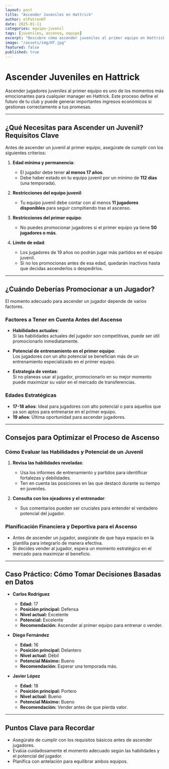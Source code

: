 ```yaml
---
layout: post
title: "Ascender Juveniles en Hattrick"
author: elPatronHT
date: 2025-01-11
categories: equipo-juvenil
tags: [juveniles, ascenso, equipo]
excerpt: "Descubre cómo ascender juveniles al primer equipo en Hattrick con esta guía detallada. Aprende los requisitos, cuándo promocionarlos y cómo maximizar su potencial y valor."
image: "/assets/img/HT.jpg"
featured: false
published: true
---
```


# Ascender Juveniles en Hattrick

Ascender jugadores juveniles al primer equipo es uno de los momentos más emocionantes para cualquier manager en Hattrick. Este proceso define el futuro de tu club y puede generar importantes ingresos económicos si gestionas correctamente a tus promesas.

---

## ¿Qué Necesitas para Ascender un Juvenil? Requisitos Clave

Antes de ascender un juvenil al primer equipo, asegúrate de cumplir con los siguientes criterios:

1. **Edad mínima y permanencia**:

   - El jugador debe tener **al menos 17 años**.
   - Debe haber estado en tu equipo juvenil por un mínimo de **112 días** (una temporada).

2. **Restricciones del equipo juvenil**:

   - Tu equipo juvenil debe contar con al menos **11 jugadores disponibles** para seguir compitiendo tras el ascenso.

3. **Restricciones del primer equipo**:

   - No puedes promocionar jugadores si el primer equipo ya tiene **50 jugadores o más**.

4. **Límite de edad**:
   - Los jugadores de 19 años no podrán jugar más partidos en el equipo juvenil.
   - Si no los promocionas antes de esa edad, quedarán inactivos hasta que decidas ascenderlos o despedirlos.

---

## ¿Cuándo Deberías Promocionar a un Jugador?

El momento adecuado para ascender un jugador depende de varios factores.

### Factores a Tener en Cuenta Antes del Ascenso

- **Habilidades actuales**:  
   Si las habilidades actuales del jugador son competitivas, puede ser útil promocionarlo inmediatamente.

- **Potencial de entrenamiento en el primer equipo**:  
   Los jugadores con un alto potencial se benefician más de un entrenamiento especializado en el primer equipo.

- **Estrategia de ventas**:  
   Si no planeas usar al jugador, promocionarlo en su mejor momento puede maximizar su valor en el mercado de transferencias.

### Edades Estratégicas

- **17-18 años**: Ideal para jugadores con alto potencial o para aquellos que ya son aptos para entrenarse en el primer equipo.
- **19 años**: Última oportunidad para ascender jugadores.

---

## Consejos para Optimizar el Proceso de Ascenso

### Cómo Evaluar las Habilidades y Potencial de un Juvenil

1. **Revisa las habilidades reveladas**:

   - Usa los informes de entrenamiento y partidos para identificar fortalezas y debilidades.
   - Ten en cuenta las posiciones en las que destacó durante su tiempo en juveniles.

2. **Consulta con los ojeadores y el entrenador**:
   - Sus comentarios pueden ser cruciales para entender el verdadero potencial del jugador.

### Planificación Financiera y Deportiva para el Ascenso

- Antes de ascender un jugador, asegúrate de que haya espacio en la plantilla para integrarlo de manera efectiva.
- Si decides vender al jugador, espera un momento estratégico en el mercado para maximizar el beneficio.

---

## Caso Práctico: Cómo Tomar Decisiones Basadas en Datos

- **Carlos Rodríguez**

  - **Edad:** 17
  - **Posición principal:** Defensa
  - **Nivel actual:** Excelente
  - **Potencial:** Excelente
  - **Recomendación:** Ascender al primer equipo para entrenar o vender.

- **Diego Fernández**

  - **Edad:** 16
  - **Posición principal:** Delantero
  - **Nivel actual:** Débil
  - **Potencial Máximo:** Bueno
  - **Recomendación:** Esperar una temporada más.

- **Javier López**
  - **Edad:** 18
  - **Posición principal:** Portero
  - **Nivel actual:** Bueno
  - **Potencial Máximo:** Bueno
  - **Recomendación:** Vender antes de que pierda valor.

---

## Puntos Clave para Recordar

- Asegúrate de cumplir con los requisitos básicos antes de ascender jugadores.
- Evalúa cuidadosamente el momento adecuado según las habilidades y el potencial del jugador.
- Planifica con antelación para equilibrar ambos equipos.
